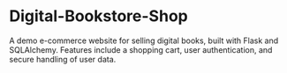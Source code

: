 # Digital-Bookstore-Shop
A demo e-commerce website for selling digital books, built with Flask and SQLAlchemy. Features include a shopping cart, user authentication, and secure handling of user data.  
